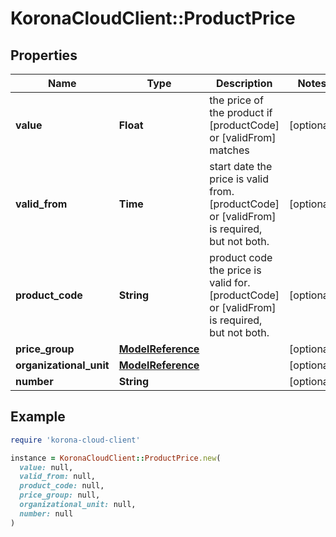 # KoronaCloudClient::ProductPrice

## Properties

| Name | Type | Description | Notes |
| ---- | ---- | ----------- | ----- |
| **value** | **Float** | the price of the product if [productCode] or [validFrom] matches | [optional] |
| **valid_from** | **Time** | start date the price is valid from. [productCode] or [validFrom] is required, but not both. | [optional] |
| **product_code** | **String** | product code the price is valid for. [productCode] or [validFrom] is required, but not both. | [optional] |
| **price_group** | [**ModelReference**](ModelReference.md) |  | [optional] |
| **organizational_unit** | [**ModelReference**](ModelReference.md) |  | [optional] |
| **number** | **String** |  | [optional] |

## Example

```ruby
require 'korona-cloud-client'

instance = KoronaCloudClient::ProductPrice.new(
  value: null,
  valid_from: null,
  product_code: null,
  price_group: null,
  organizational_unit: null,
  number: null
)
```

